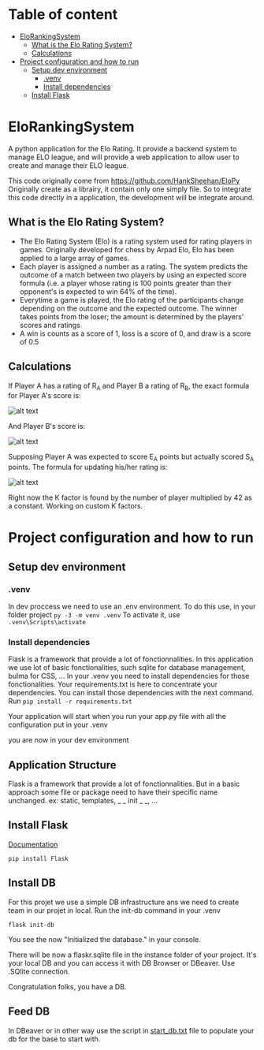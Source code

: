 <!-- TOC -->
# Table of content
* [EloRankingSystem](#elorankingsystem)
  * [What is the Elo Rating System?](#what-is-the-elo-rating-system)
  * [Calculations](#calculations)
* [Project configuration and how to run](#project-configuration-and-how-to-run)
  * [Setup dev environment](#setup-dev-environment-)
    * [.venv](#venv)
    * [Install dependencies](#install-dependencies)
  * [Install Flask](#install-flask-)
<!-- TOC -->

# EloRankingSystem
A python application for the Elo Rating. It provide a backend system to manage ELO league, and will provide a web application to allow user to create and manage their ELO league.

This code originally come from https://github.com/HankSheehan/EloPy
Originally create as a librairy, it contain only one simply file.
So to integrate this code directly in a application, the development 
will be integrate around.

## What is the Elo Rating System?
* The Elo Rating System (Elo) is a rating system used for rating players in games. Originally developed for chess by Arpad Elo, Elo has been applied to a large array of games.
* Each player is assigned a number as a rating. The system predicts the outcome of a match between two players by using an expected score formula (i.e. a player whose rating is 100 points greater than their opponent's is expected to win 64% of the time).
* Everytime a game is played, the Elo rating of the participants change depending on the outcome and the expected outcome. The winner takes points from the loser; the amount is determined by the players' scores and ratings
* A win is counts as a score of 1, loss is a score of 0, and draw is a score of 0.5


## Calculations
If Player A has a rating of R<sub>A</sub> and Player B a rating of R<sub>B</sub>, the exact formula for Player A's score is:

![alt text](https://wikimedia.org/api/rest_v1/media/math/render/svg/51346e1c65f857c0025647173ae48ddac904adcb)

And Player B's score is:

![alt text](https://wikimedia.org/api/rest_v1/media/math/render/svg/4b340e7d15e61ee7d90f428dcf7f4b3c049d89ff)

Supposing Player A was expected to score E<sub>A</sub> points but actually scored S<sub>A</sub> points. The formula for updating his/her rating is:

![alt text](https://wikimedia.org/api/rest_v1/media/math/render/svg/09a11111b433582eccbb22c740486264549d1129)

Right now the K factor is found by the number of player multiplied by 42 as a constant. Working on custom K factors.


# Project configuration and how to run
## Setup dev environment 
### .venv
In dev proccess we need to use an .env environment. To do this use, in your folder project
`py -3 -m venv .venv`
To activate it, use
`.venv\Scripts\activate`
### Install dependencies
Flask is a framework that provide a lot of fonctionnalities.
In this application we use lot of basic fonctionalities, such sqlite for database management, bulma for CSS, ...
In your .venv you need to install dependencies for those fonctionalities.
Your requirements.txt is here to concentrate your dependencies.
You can install those dependencies with the next command.
Run `pip install -r requirements.txt`

Your application will start when you run your app.py file with all the configuration put in your .venv

you are now in your dev environment

## Application Structure
Flask is a framework that provide a lot of fonctionnalities.
But in a basic approach some file or package need to have their specific name unchanged. ex: static, templates, _ _ init _ _, ...

## Install Flask 
[Documentation](https://flask.palletsprojects.com/en/3.0.x/installation/)

`pip install Flask`

## Install DB
For this projet we use a simple DB infrastructure ans we need to create team in our projet
in local.
Run the init-db command in your .venv

`flask init-db`

You see the now "Initialized the database." in your console.

There will be now a flaskr.sqlite file in the instance folder of your project.
It's your local DB and you can access it with DB Browser or DBeaver.
Use .SQlite connection.

Congratulation folks, you have a DB.

## Feed DB
In DBeaver or in other way use the script in [start_db.txt](start_db.txt) file to populate your db for the base to start with.

